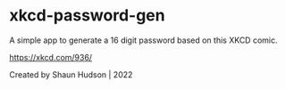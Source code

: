 # xkcd-password-gen

A simple app to generate a 16 digit password based on this XKCD comic. 

https://xkcd.com/936/

Created by Shaun Hudson | 2022
